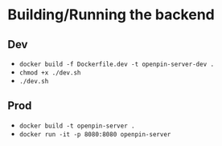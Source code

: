 # Building/Running the backend

## Dev

- `docker build -f Dockerfile.dev -t openpin-server-dev .`
- `chmod +x ./dev.sh`
- `./dev.sh`

## Prod

- `docker build -t openpin-server .`
- `docker run -it -p 8080:8080 openpin-server`
